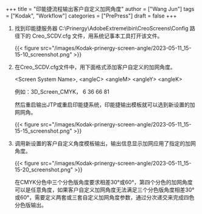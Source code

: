 +++
title = "印能捷流程输出客户自定义加网角度"
author = ["Wang Jun"]
tags = ["Kodak", "Workflow"]
categories = ["PrePress"]
draft = false
+++

<!--more-->

1.  找到印能捷服务器 C:\Prinergy\AdobeExtreme\bin\CreoScreens\Config 路径下的 Creo_SCDV.cfg 文件，用系统记事本工具打开该文件。

    {{< figure src="/images/Kodak-prinergy-screen-angle/2023-05-11_15-15-10_screenshot.png" >}}

2.  在Creo_SCDV.cfg文件中，用下面格式添加客户自定义的加网角度。

    &lt;Screen System Name&gt;, &lt;angleC&gt; &lt;angleM&gt; &lt;angleY&gt; &lt;angleK&gt;

    例如：3D_Screen_CMYK，  6   36   66   81

    然后重启输出JTP或重启印能捷系统，印能捷输出模板就可以选到新设置的加网网角。

    {{< figure src="/images/Kodak-prinergy-screen-angle/2023-05-11_15-15-15_screenshot.png" >}}

3.  调用新设置的客户自定义角度模板输出，输出信息显示加网应用了指定的加网角度。

    {{< figure src="/images/Kodak-prinergy-screen-angle/2023-05-11_15-15-20_screenshot.png" >}}

    在CMYK分色中三个分色版角度要求相差30°或60°，第四个分色的加网角度可以是任意角度，如果客户自定义加网角度无法满足三个分色版角度相差30°或60°，需要定义两套或三套自定义加网角度参数，通过分次递交来完成四色分色版输出。
